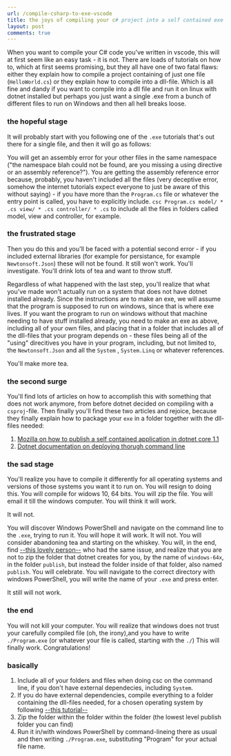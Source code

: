 ```yaml
---
url: /compile-csharp-to-exe-vscode
title: the joys of compiling your c# project into a self contained exe from vscode - a frustrated turorial
layout: post
comments: true
---
```


When you want to compile your C# code you've written in vscode, this will at first seem like an easy task - it is not. There are loads of tutorials on how to, which at first seems promising, but they all have one of two fatal flaws: either they explain how to compile a project containing of just one file (`HelloWorld.cs`) or they explain how to compile into a dll-file. Which is all fine and dandy if you want to compile into a dll file and run it on linux with dotnet installed but perhaps you just want a single .exe from a bunch of different files to run on Windows and then all hell breaks loose.  

### the hopeful stage
It will probably start with you following one of the `.exe` tutorials that's out there for a single file, and then it will go as follows:  

You will get an assembly error for your other files in the same namespace ("the namespace blah could not be found, are you missing a using directive or an assembly reference?"). You are getting the assembly reference error because, probably, you haven't included all the files (very deceptive error, somehow the internet tutorials expect everyone to just be aware of this without saying) - if you have more than the `Program.cs` file or whatever the entry point is called, you have to explicitly include. `csc Program.cs model/ * .cs view/ * .cs controller/ * .cs` to include all the files in folders called model, view and controller, for example.  
 
### the frustrated stage
Then you do this and you'll be faced with a potential second error - if you included external libraries (for example for persistance, for example `Newtonsoft.Json`) these will not be found. It still won't work. You'll investigate. You'll drink lots of tea and want to throw stuff.  
 
Regardless of what happened with the last step, you'll realize that what you've made won't actually run on a system that does not have dotnet installed already. Since the instructions are to make an exe, we will assume that the program is supposed to run on windows, since that is where exe lives. If you want the program to run on windows without that machine needing to have stuff installed already, you need to make an exe as above, including all of your own files, and placing that in a folder that includes all of the dll-files that your program depends on - these files being all of the "using" direcitives you have in your program, including, but not limited to, the `Newtonsoft.Json` and all the `System` , `System.Linq` or whatever references.  

You'll make more tea.

### the second surge
You'll find lots of articles on how to accomplish this with something that does not work anymore, from before dotnet decided on compiling with a `csproj`-file. Then finally you'll find these two articles and rejoice, because they finally explain how to package your `exe` in a folder together with the dll-files needed:

1. [Mozilla on how to publish a self contained application in dotnet core 1.1][mozilla-link]
2. [Dotnet documentation on deploying thorugh command line][dotnet-link]
 
### the sad stage 
You'll realize you have to compile it differently for all operating systems and versions of those systems you want it to run on. You will resign to doing this. You will compile for widows 10, 64 bits. You will zip the file. You will email it till the windows computer. You will think it will work.  
 
It will not.  

You will discover Windows PowerShell and navigate on the command line to the `.exe`, trying to run it. You will hope it will work. It will not. You will consider abandoning tea and starting on the whiskey. You will, in the end, find [--this lovely person--][github-link] who had the same issue, and realize that you are not to zip the folder that dotnet creates for you, by the name of `windows-64x`, in the folder `publish`, but instead the folder inside of that folder, also named `publish`. You will celebrate. You will navigate to the correct directory with windows PowerShell, you will write the name of your `.exe` and press enter.  
 
It still will not work.

### the end
You will not kill your computer. You will realize that windows does not trust your carefully compiled file (oh, the irony),and you have to write `./Program.exe` (or whatever your file is called, starting with the `./`) This will finally work. Congratulations!  

### basically
1. Include all of your folders and files when doing csc on the command line, if you don't have external dependecies, including `System`.
2. If you do have external dependencies, compile everything to a folder containing the dll-files needed, for a chosen operating system by following [--this tutorial--][dotnet-link]
3. Zip the folder within the folder within the folder (the lowest level publish folder you can find)
4. Run it in/with windows PowerShell by command-lineing there as usual and then writing `./Program.exe`, substituting "Program" for your actual file name.


[mozilla-link]: https://blogs.msdn.microsoft.com/luisdem/2017/03/19/net-core-1-1-how-to-publish-a-self-contained-application/
[dotnet-link]: https://docs.microsoft.com/en-us/dotnet/core/deploying/deploy-with-cli
[github-link]: https://github.com/dotnet/core/issues/759
